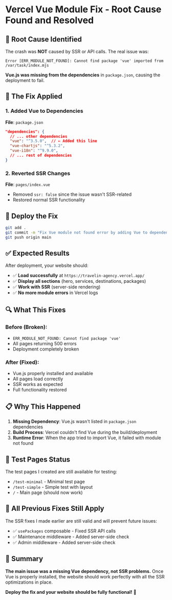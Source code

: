 # Vercel Vue Module Fix - Root Cause Found and Resolved

## 🎯 Root Cause Identified
The crash was **NOT** caused by SSR or API calls. The real issue was:

```
Error [ERR_MODULE_NOT_FOUND]: Cannot find package 'vue' imported from /var/task/index.mjs
```

**Vue.js was missing from the dependencies** in `package.json`, causing the deployment to fail.

## 🔧 The Fix Applied

### 1. Added Vue to Dependencies
**File**: `package.json`
```json
"dependencies": {
  // ... other dependencies
  "vue": "^3.5.0",  // ← Added this line
  "vue-chartjs": "^5.3.2",
  "vue-i18n": "^9.9.0",
  // ... rest of dependencies
}
```

### 2. Reverted SSR Changes
**File**: `pages/index.vue`
- Removed `ssr: false` since the issue wasn't SSR-related
- Restored normal SSR functionality

## 🚀 Deploy the Fix

```bash
git add .
git commit -m "Fix Vue module not found error by adding Vue to dependencies"
git push origin main
```

## ✅ Expected Results

After deployment, your website should:
- ✅ **Load successfully** at `https://travelin-agency.vercel.app/`
- ✅ **Display all sections** (hero, services, destinations, packages)
- ✅ **Work with SSR** (server-side rendering)
- ✅ **No more module errors** in Vercel logs

## 🔍 What This Fixes

### Before (Broken):
- `ERR_MODULE_NOT_FOUND: Cannot find package 'vue'`
- All pages returning 500 errors
- Deployment completely broken

### After (Fixed):
- Vue.js properly installed and available
- All pages load correctly
- SSR works as expected
- Full functionality restored

## 📋 Why This Happened

1. **Missing Dependency**: Vue.js wasn't listed in `package.json` dependencies
2. **Build Process**: Vercel couldn't find Vue during the build/deployment
3. **Runtime Error**: When the app tried to import Vue, it failed with module not found

## 🧪 Test Pages Status

The test pages I created are still available for testing:
- `/test-minimal` - Minimal test page
- `/test-simple` - Simple test with layout
- `/` - Main page (should now work)

## 🔄 All Previous Fixes Still Apply

The SSR fixes I made earlier are still valid and will prevent future issues:
- ✅ `usePackages` composable - Fixed SSR API calls
- ✅ Maintenance middleware - Added server-side check
- ✅ Admin middleware - Added server-side check

## 🎉 Summary

**The main issue was a missing Vue dependency, not SSR problems.** Once Vue is properly installed, the website should work perfectly with all the SSR optimizations in place.

**Deploy the fix and your website should be fully functional!** 🚀
